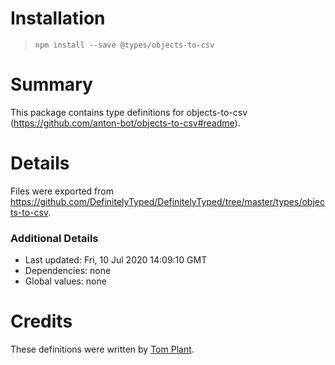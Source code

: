 # Installation
> `npm install --save @types/objects-to-csv`

# Summary
This package contains type definitions for objects-to-csv (https://github.com/anton-bot/objects-to-csv#readme).

# Details
Files were exported from https://github.com/DefinitelyTyped/DefinitelyTyped/tree/master/types/objects-to-csv.

### Additional Details
 * Last updated: Fri, 10 Jul 2020 14:09:10 GMT
 * Dependencies: none
 * Global values: none

# Credits
These definitions were written by [Tom Plant](https://github.com/pl4nty).
